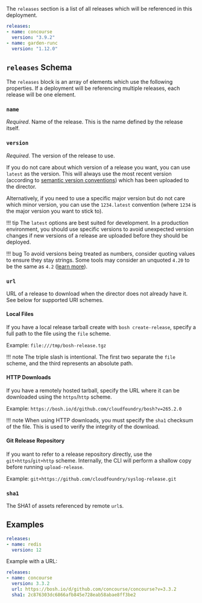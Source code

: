 The `releases` section is a list of all releases which will be referenced in this deployment.

```yaml
releases:
- name: concourse
  version: "3.9.2"
- name: garden-runc
  version: "1.12.0"
```

## `releases` Schema

The `releases` block is an array of elements which use the following properties. If a deployment will be referencing multiple releases, each release will be one element.


### **`name`**

*Required*. Name of the release. This is the name defined by the release itself.


### **`version`**

*Required*. The version of the release to use.

If you do not care about which version of a release you want, you can use `latest` as the version. This will always use the most recent version (according to [semantic version conventions](https://semver.org/)) which has been uploaded to the director.

Alternatively, if you need to use a specific major version but do not care which minor version, you can use the `1234.latest` convention (where `1234` is the major version you want to stick to).

!!! tip
    The `latest` options are best suited for development. In a production environment, you should use specific versions to avoid unexpected version changes if new versions of a release are uploaded before they should be deployed.

!!! bug
    To avoid versions being treated as numbers, consider quoting values to ensure they stay strings. Some tools may consider an unquoted `4.20` to be the same as `4.2` ([learn more](https://github.com/cloudfoundry/bosh-cli/issues/208)).

### **`url`**

URL of a release to download when the director does not already have it. See below for supported URI schemes.


#### Local Files

If you have a local release tarball create with `bosh create-release`, specify a full path to the file using the `file` scheme.

Example: `file:///tmp/bosh-release.tgz`

!!! note
    The triple slash is intentional. The first two separate the `file` scheme, and the third represents an absolute path.


#### HTTP Downloads

If you have a remotely hosted tarball, specify the URL where it can be downloaded using the `https`/`http` scheme.

Example: `https://bosh.io/d/github.com/cloudfoundry/bosh?v=265.2.0`

!!! note
    When using HTTP downloads, you must specify the `sha1` checksum of the file. This is used to verify the integrity of the download.


#### Git Release Repository

If you want to refer to a release repository directly, use the `git+https`/`git+http` scheme. Internally, the CLI will perform a shallow copy before running `upload-release`.

Example: `git+https://github.com/cloudfoundry/syslog-release.git`



### **`sha1`**

The SHA1 of assets referenced by remote `url`s.


## Examples

```yaml
releases:
- name: redis
  version: 12
```

Example with a URL:

```yaml
releases:
- name: concourse
  version: 3.3.2
  url: https://bosh.io/d/github.com/concourse/concourse?v=3.3.2
  sha1: 2c876303dc6866afb845e728eab58abae8ff3be2
```

